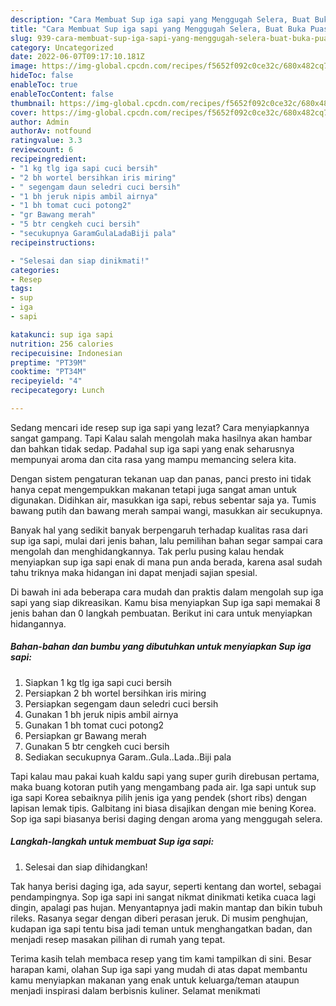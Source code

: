 ```yaml
---
description: "Cara Membuat Sup iga sapi yang Menggugah Selera, Buat Buka Puasa Lezat"
title: "Cara Membuat Sup iga sapi yang Menggugah Selera, Buat Buka Puasa Lezat"
slug: 939-cara-membuat-sup-iga-sapi-yang-menggugah-selera-buat-buka-puasa-lezat
category: Uncategorized
date: 2022-06-07T09:17:10.181Z
image: https://img-global.cpcdn.com/recipes/f5652f092c0ce32c/680x482cq70/sup-iga-sapi-foto-resep-utama.jpg
hideToc: false
enableToc: true
enableTocContent: false
thumbnail: https://img-global.cpcdn.com/recipes/f5652f092c0ce32c/680x482cq70/sup-iga-sapi-foto-resep-utama.jpg
cover: https://img-global.cpcdn.com/recipes/f5652f092c0ce32c/680x482cq70/sup-iga-sapi-foto-resep-utama.jpg
author: Admin
authorAv: notfound
ratingvalue: 3.3
reviewcount: 6
recipeingredient:
- "1 kg tlg iga sapi cuci bersih"
- "2 bh wortel bersihkan iris miring"
- " segengam daun seledri cuci bersih"
- "1 bh jeruk nipis ambil airnya"
- "1 bh tomat cuci potong2"
- "gr Bawang merah"
- "5 btr cengkeh cuci bersih"
- "secukupnya GaramGulaLadaBiji pala"
recipeinstructions:

- "Selesai dan siap dinikmati!"
categories:
- Resep
tags:
- sup
- iga
- sapi

katakunci: sup iga sapi 
nutrition: 256 calories
recipecuisine: Indonesian
preptime: "PT39M"
cooktime: "PT34M"
recipeyield: "4"
recipecategory: Lunch

---
```



Sedang mencari ide resep sup iga sapi yang lezat? Cara menyiapkannya sangat gampang. Tapi Kalau salah mengolah maka hasilnya akan hambar dan bahkan tidak sedap. Padahal sup iga sapi yang enak seharusnya mempunyai aroma dan cita rasa yang mampu memancing selera kita.


Dengan sistem pengaturan tekanan uap dan panas, panci presto ini tidak hanya cepat mengempukkan makanan tetapi juga sangat aman untuk digunakan. Didihkan air, masukkan iga sapi, rebus sebentar saja ya. Tumis bawang putih dan bawang merah sampai wangi, masukkan air secukupnya.

Banyak hal yang sedikit banyak berpengaruh terhadap kualitas rasa dari sup iga sapi, mulai dari jenis bahan, lalu pemilihan bahan segar sampai cara mengolah dan menghidangkannya. Tak perlu pusing kalau hendak menyiapkan sup iga sapi enak di mana pun anda berada, karena asal sudah tahu triknya maka hidangan ini dapat menjadi sajian spesial.


Di bawah ini ada beberapa cara mudah dan praktis dalam mengolah sup iga sapi yang siap dikreasikan. Kamu bisa menyiapkan Sup iga sapi memakai 8 jenis bahan dan 0 langkah pembuatan. Berikut ini cara untuk menyiapkan hidangannya.

<!--inarticleads1-->

##### Bahan-bahan dan bumbu yang dibutuhkan untuk menyiapkan Sup iga sapi:

1. Siapkan 1 kg tlg iga sapi cuci bersih
1. Persiapkan 2 bh wortel bersihkan iris miring
1. Persiapkan  segengam daun seledri cuci bersih
1. Gunakan 1 bh jeruk nipis ambil airnya
1. Gunakan 1 bh tomat cuci potong2
1. Persiapkan gr Bawang merah
1. Gunakan 5 btr cengkeh cuci bersih
1. Sediakan secukupnya Garam..Gula..Lada..Biji pala


Tapi kalau mau pakai kuah kaldu sapi yang super gurih direbusan pertama, maka buang kotoran putih yang mengambang pada air. Iga sapi untuk sup iga sapi Korea sebaiknya pilih jenis iga yang pendek (short ribs) dengan lapisan lemak tipis. Galbitang ini biasa disajikan dengan mie bening Korea. Sop iga sapi biasanya berisi daging dengan aroma yang menggugah selera. 

<!--inarticleads2-->

##### Langkah-langkah untuk membuat Sup iga sapi:


1. Selesai dan siap dihidangkan!

Tak hanya berisi daging iga, ada sayur, seperti kentang dan wortel, sebagai pendampingnya. Sop iga sapi ini sangat nikmat dinikmati ketika cuaca lagi dingin, apalagi pas hujan. Menyantapnya jadi makin mantap dan bikin tubuh rileks. Rasanya segar dengan diberi perasan jeruk. Di musim penghujan, kudapan iga sapi tentu bisa jadi teman untuk menghangatkan badan, dan menjadi resep masakan pilihan di rumah yang tepat. 

Terima kasih telah membaca resep yang tim kami tampilkan di sini. Besar harapan kami, olahan Sup iga sapi yang mudah di atas dapat membantu kamu menyiapkan makanan yang enak untuk keluarga/teman ataupun menjadi inspirasi dalam berbisnis kuliner. Selamat menikmati
